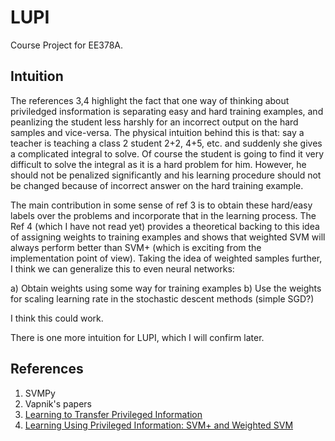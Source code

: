 # LUPI
Course Project for EE378A.

## Intuition
The references 3,4 highlight the fact that one way of thinking about priviledged insformation is separating easy and hard training examples, and peanlizing the student less harshly for an incorrect output on the hard samples and vice-versa. The physical intuition behind this is that: say a teacher is teaching a class 2 student 2+2, 4+5, etc. and suddenly she gives a complicated integral to solve. Of course the student is going to find it very difficult to solve the integral as it is a hard problem for him. However, he should not be penalized significantly and his learning procedure should not be changed because of incorrect answer on the hard training example.

The main contribution in some sense of ref 3 is to obtain these hard/easy labels over the problems and incorporate that in the learning process. The Ref 4 (which I have not read yet) provides a theoretical backing to this idea of assigning weights to training examples and shows that weighted SVM will always perform better than SVM+ (which is exciting from the implementation point of view).
Taking the idea of weighted samples further, I think we can generalize this to even neural networks: 

a) Obtain weights using some way for training examples
b) Use the weights for scaling learning rate in the stochastic descent methods (simple SGD?)

I think this could work.


There is one more intuition for LUPI, which I will confirm later.

## References
1. SVMPy
2. Vapnik's papers
3. [Learning to Transfer Privileged Information](http://ilovevisiondata.wix.com/viktoriia#!projects/cm8a)
4. [Learning Using Privileged Information: SVM+ and Weighted SVM](https://arxiv.org/pdf/1306.3161.pdf)



